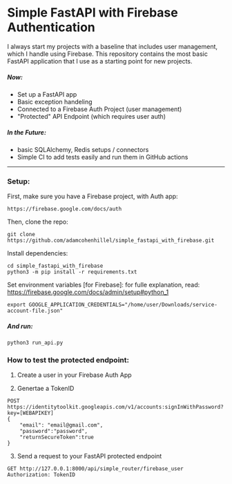 # Simple FastAPI with Firebase Authentication
I always start my projects with a baseline that includes user management, which I handle using Firebase. This repository contains the most basic FastAPI application that I use as a starting point for new projects.

##### Now:
- Set up a FastAPI app
- Basic exception handeling
- Connected to a Firebase Auth Project (user management)
- "Protected" API Endpoint (which requires user auth)


#####  In the Future:
- basic SQLAlchemy, Redis setups / connectors
- Simple CI to add tests easily and run them in GitHub actions


----------
### Setup:
First, make sure you have a Firebase project, with Auth app:
```
https://firebase.google.com/docs/auth
```

Then, clone the repo:
```
git clone https://github.com/adamcohenhillel/simple_fastapi_with_firebase.git
```

Install dependencies:
```
cd simple_fastapi_with_firebase
python3 -m pip install -r requirements.txt
```

Set environment variables [for Firebase]:
for fulle explanation, read: https://firebase.google.com/docs/admin/setup#python_1
```
export GOOGLE_APPLICATION_CREDENTIALS="/home/user/Downloads/service-account-file.json"
```

##### And run:
```
python3 run_api.py
```

### How to test the protected endpoint:
1. Create a user in your Firebase Auth App

2. Genertae a TokenID
```
POST https://identitytoolkit.googleapis.com/v1/accounts:signInWithPassword?key=[WEBAPIKEY]
{
	"email": "email@gmail.com",
	"password":"password",
	"returnSecureToken":true
}
```

3. Send a request to your FastAPI protected endpoint
```
GET http://127.0.0.1:8000/api/simple_router/firebase_user
Authorization: TokenID
```


